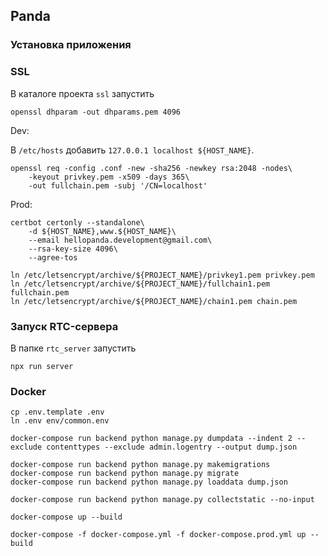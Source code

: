## Panda

### Установка приложения

### SSL


В каталоге проекта `ssl` запустить

    openssl dhparam -out dhparams.pem 4096
    
Dev:

В `/etc/hosts` добавить `127.0.0.1 localhost ${HOST_NAME}`.

    openssl req -config .conf -new -sha256 -newkey rsa:2048 -nodes\
        -keyout privkey.pem -x509 -days 365\
        -out fullchain.pem -subj '/CN=localhost'

Prod:

    certbot certonly --standalone\
        -d ${HOST_NAME},www.${HOST_NAME}\
        --email hellopanda.development@gmail.com\
        --rsa-key-size 4096\
        --agree-tos
    
    ln /etc/letsencrypt/archive/${PROJECT_NAME}/privkey1.pem privkey.pem
    ln /etc/letsencrypt/archive/${PROJECT_NAME}/fullchain1.pem fullchain.pem
    ln /etc/letsencrypt/archive/${PROJECT_NAME}/chain1.pem chain.pem


### Запуск RTC-сервера

В папке `rtc_server` запустить

    npx run server


### Docker
    
    cp .env.template .env
    ln .env env/common.env

    docker-compose run backend python manage.py dumpdata --indent 2 --exclude contenttypes --exclude admin.logentry --output dump.json
    
    docker-compose run backend python manage.py makemigrations
    docker-compose run backend python manage.py migrate
    docker-compose run backend python manage.py loaddata dump.json
    
    docker-compose run backend python manage.py collectstatic --no-input
    
    docker-compose up --build
    
    docker-compose -f docker-compose.yml -f docker-compose.prod.yml up --build
